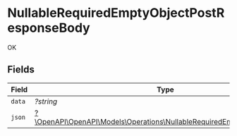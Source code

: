 # NullableRequiredEmptyObjectPostResponseBody

OK


## Fields

| Field                                                                                                                                     | Type                                                                                                                                      | Required                                                                                                                                  | Description                                                                                                                               |
| ----------------------------------------------------------------------------------------------------------------------------------------- | ----------------------------------------------------------------------------------------------------------------------------------------- | ----------------------------------------------------------------------------------------------------------------------------------------- | ----------------------------------------------------------------------------------------------------------------------------------------- |
| `data`                                                                                                                                    | *?string*                                                                                                                                 | :heavy_minus_sign:                                                                                                                        | N/A                                                                                                                                       |
| `json`                                                                                                                                    | [?\OpenAPI\OpenAPI\Models\Operations\NullableRequiredEmptyObjectPostJson](../../Models/Operations/NullableRequiredEmptyObjectPostJson.md) | :heavy_minus_sign:                                                                                                                        | N/A                                                                                                                                       |